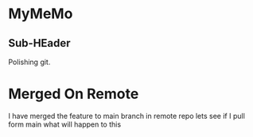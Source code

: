 # MyMeMo


## Sub-HEader
Polishing git.

# Merged On Remote
I have merged the feature to main branch in remote repo lets see if I pull form main what will happen to this

